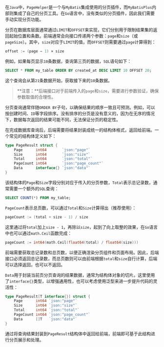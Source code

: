在`Java`中，`PageHelper`是一个与`MyBatis`集成使用的分页插件，而`MyBatisPlus`内部则集成了自己的分页工具。在`Go`语言中，没有类似的分页插件，因此我们需要手动实现分页功能。

分页在数据库层面通常通过`LIMIT`和`OFFSET`来实现，它们分别用于限制结果集的返回起始位置和条数。前端通常会向接口传递两个参数：`page`和`size`（或`pageSize`）。其中，`size`对应于`LIMIT`的值，而`OFFSET`则需要通过`page`计算得到：

```go
offset := (page − 1) × size
```

例如，如果每页显示`10`条数据，查询第三页的数据，`SQL`语句如下：

```sql
SELECT * FROM my_table ORDER BY created_at DESC LIMIT 10 OFFSET 20;
```

这个查询会从第`21`条数据开始，获取接下来的`10`条数据。

> **注意：**后端接口对于前端传入的`page`和`size`，需要进行参数验证，确保参数取值的合理性。

分页查询通常伴随`ORDER BY`子句，以确保结果的顺序一致且可预测。例如，可以按创建时间、`ID`等字段排序。没有排序的分页是没有意义的，因为在无序的情况下，数据每次返回的结果可能不同，无法保证分页的稳定性。

在完成数据库查询后，后端需要将结果封装成统一的结构体格式，返回给前端。一个常见的结构体定义如下：

```go
type PageResult struct {
	Page      int64       `json:"page"`
	Size      int64       `json:"size"`
	Total     int64       `json:"total"`
	PageCount int64       `json:"page_count"`
	Data      interface{} `json:"data"`
}
```

该结构体的`Page`和`Size`字段分别对应于传入的分页参数，`Total`表示总记录数，通常需要一个额外的`SQL`查询：

```sql
SELECT COUNT(*) FROM my_table;
```

`PageCount`表示总页数，可以通过`Total`和`Size`计算得出（推荐使用）：

```go
pageCount := (total + size - 1) / size
```

这里通过将`total`加上`size - 1`，再除以`size`，起到了向上取整的效果，在`Go`语言中也可以通过`math.Ceil`函数完成：

```go
pageCount := int64(math.Ceil(float64(total) / float64(size)))
```

前端需要获取总记录数和总页数，以便正确渲染分页组件和页面布局。因此，后端接口必须返回总记录数，而总页数则可以由前端根据`total`和`size`自行计算，后端可以选择返回，也可以不返回。

`Data`用于封装当前页分页查询的结果数据，通常为结构体对象的切片。这里使用了`interface{}`类型，以增强通用性，也可以考虑使用泛型来进一步提升代码的灵活性：

```go
type PageResult[T interface{}] struct {
	Page      int64 `json:"page"`
	Size      int64 `json:"size"`
	Total     int64 `json:"total"`
	PageCount int64 `json:"page_count"`
	Data      []T   `json:"data"`
}
```

通过将查询结果封装到`PageResult`结构体中返回给前端，前端即可基于此结构进行分页展示和处理。

